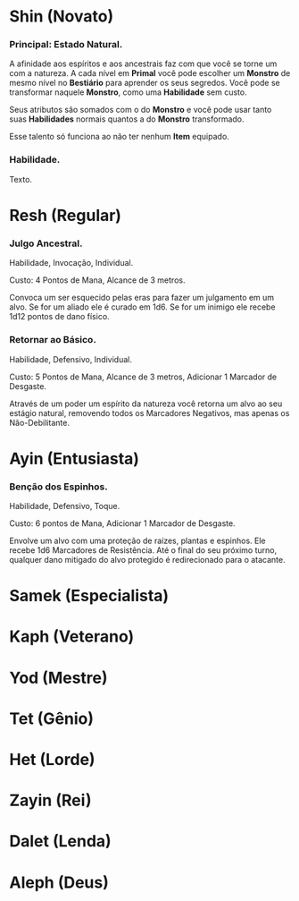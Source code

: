 # Shin (Novato)

### Principal: Estado Natural.

A afinidade aos espíritos e aos ancestrais faz com que você se torne um com a natureza. A cada nível em **Primal** você pode escolher um **Monstro** de mesmo nível no **Bestiário** para aprender os seus segredos. Você pode se transformar naquele **Monstro**, como uma **Habilidade** sem custo.

Seus atributos são somados com o do **Monstro** e você pode usar tanto suas **Habilidades** normais quantos a do **Monstro** transformado.

Esse talento só funciona ao não ter nenhum **Item** equipado.
### Habilidade.

Texto.

# Resh (Regular)
### Julgo Ancestral.

Habilidade, Invocação, Individual.

Custo: 4 Pontos de Mana, Alcance de 3 metros.

Convoca um ser esquecido pelas eras para fazer um julgamento em um alvo. Se for um aliado ele é curado em 1d6. Se for um inimigo ele recebe 1d12 pontos de dano físico.

### Retornar ao Básico.

Habilidade, Defensivo, Individual.

Custo: 5 Pontos de Mana, Alcance de 3 metros, Adicionar 1 Marcador de Desgaste.

Através de um poder um espírito da natureza você retorna um alvo ao seu estágio natural, removendo todos os Marcadores Negativos, mas apenas os Não-Debilitante.

# Ayin (Entusiasta)

### Benção dos Espinhos.

Habilidade, Defensivo, Toque.

Custo: 6 pontos de Mana, Adicionar 1 Marcador de Desgaste.

Envolve um alvo com uma proteção de raízes, plantas e espinhos. Ele recebe 1d6 Marcadores de Resistência. Até o final do seu próximo turno, qualquer dano mitigado do alvo protegido é redirecionado para o atacante.

# Samek (Especialista)

# Kaph (Veterano)

# Yod (Mestre)

# Tet (Gênio)

# Het (Lorde)

# Zayin (Rei)

# Dalet (Lenda)

# Aleph (Deus)

